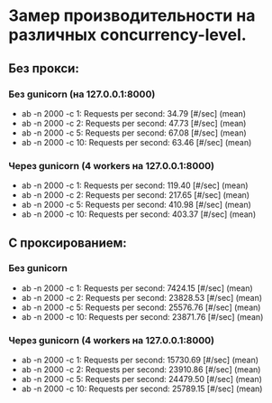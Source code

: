 # Замер производительности на различных concurrency-level.

## Без прокси:

### Без gunicorn (на 127.0.0.1:8000)

* ab -n 2000 -c 1:  Requests per second:    34.79 [#/sec] (mean)
* ab -n 2000 -c 2:  Requests per second:    47.73 [#/sec] (mean)
* ab -n 2000 -c 5:  Requests per second:    67.08 [#/sec] (mean)
* ab -n 2000 -c 10: Requests per second:    63.46 [#/sec] (mean)

### Через gunicorn (4 workers на 127.0.0.1:8000)

* ab -n 2000 -c 1:  Requests per second:    119.40 [#/sec] (mean)
* ab -n 2000 -c 2:  Requests per second:    217.65 [#/sec] (mean)
* ab -n 2000 -c 5:  Requests per second:    410.98 [#/sec] (mean)
* ab -n 2000 -c 10: Requests per second:    403.37 [#/sec] (mean)

## С проксированием: 

### Без gunicorn

* ab -n 2000 -c 1:  Requests per second:    7424.15 [#/sec] (mean)
* ab -n 2000 -c 2:  Requests per second:    23828.53 [#/sec] (mean)
* ab -n 2000 -c 5:  Requests per second:    25576.76 [#/sec] (mean)
* ab -n 2000 -c 10: Requests per second:    23871.76 [#/sec] (mean)

### Через gunicorn (4 workers на 127.0.0.1:8000)

* ab -n 2000 -c 1:  Requests per second:    15730.69 [#/sec] (mean)
* ab -n 2000 -c 2:  Requests per second:    23910.86 [#/sec] (mean)
* ab -n 2000 -c 5:  Requests per second:    24479.50 [#/sec] (mean)
* ab -n 2000 -c 10: Requests per second:    25789.15 [#/sec] (mean)


